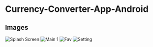# Currency-Converter-App-Android


## Images
![Splash Screen](https://user-images.githubusercontent.com/54209676/230425237-564323a8-12a4-4363-beef-8a962520a49b.png)
![Main 1](https://user-images.githubusercontent.com/54209676/230425336-a0bf07d8-aae2-44ac-8be6-dbf291270d82.png)
![Fav](https://user-images.githubusercontent.com/54209676/230425548-147d1369-1857-4ed1-b930-bd179e0bb1b4.png)
![Setting](https://user-images.githubusercontent.com/54209676/230425573-d83c239c-c8cd-425f-ac7e-38ff4c5c6023.png)
